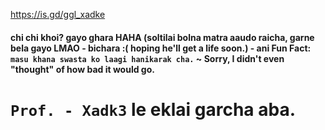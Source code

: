 https://is.gd/ggl_xadke

#### chi chi khoi? gayo ghara HAHA (soltilai bolna matra aaudo raicha, garne bela gayo LMAO - bichara :( hoping he'll get a life soon.) - ani Fun Fact: `masu khana swasta ko laagi hanikarak cha.` ~ Sorry, I didn't even "thought" of how bad it would go.

# `Prof. - Xadk3` le eklai garcha aba.
